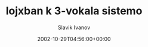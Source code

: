 ---
title: 'lojxban k 3-vokala sistemo'
posts: 1
hash: 't72'
author: 'Slavik Ivanov'
date: 2002-10-29T04:56:00+00:00
sources:
  - http://forums.tokipona.org/viewtopic.php%3Ft=72.html
---